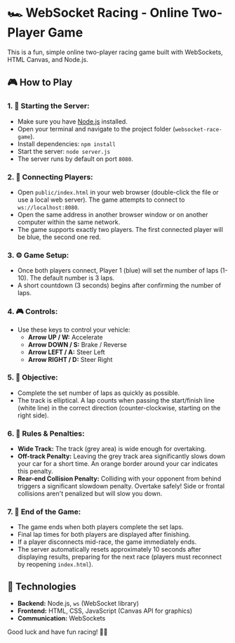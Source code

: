 # 🏎️ WebSocket Racing - Online Two-Player Game

This is a fun, simple online two-player racing game built with WebSockets, HTML Canvas, and Node.js.

## 🎮 How to Play

### 1. **🚦 Starting the Server:**
- Make sure you have [Node.js](https://nodejs.org/) installed.
- Open your terminal and navigate to the project folder (`websocket-race-game`).
- Install dependencies: `npm install`
- Start the server: `node server.js`
- The server runs by default on port `8080`.

### 2. **🔗 Connecting Players:**
- Open `public/index.html` in your web browser (double-click the file or use a local web server). The game attempts to connect to `ws://localhost:8080`.
- Open the same address in another browser window or on another computer within the same network.
- The game supports exactly two players. The first connected player will be blue, the second one red.

### 3. **⚙️ Game Setup:**
- Once both players connect, Player 1 (blue) will set the number of laps (1-10). The default number is 3 laps.
- A short countdown (3 seconds) begins after confirming the number of laps.

### 4. **🎮 Controls:**
- Use these keys to control your vehicle:
  - **Arrow UP / W:** Accelerate
  - **Arrow DOWN / S:** Brake / Reverse
  - **Arrow LEFT / A:** Steer Left
  - **Arrow RIGHT / D:** Steer Right

### 5. **🏁 Objective:**
- Complete the set number of laps as quickly as possible.
- The track is elliptical. A lap counts when passing the start/finish line (white line) in the correct direction (counter-clockwise, starting on the right side).

### 6. **🚧 Rules & Penalties:**
- **Wide Track:** The track (grey area) is wide enough for overtaking.
- **Off-track Penalty:** Leaving the grey track area significantly slows down your car for a short time. An orange border around your car indicates this penalty.
- **Rear-end Collision Penalty:** Colliding with your opponent from behind triggers a significant slowdown penalty. Overtake safely! Side or frontal collisions aren't penalized but will slow you down.

### 7. **🏅 End of the Game:**
- The game ends when both players complete the set laps.
- Final lap times for both players are displayed after finishing.
- If a player disconnects mid-race, the game immediately ends.
- The server automatically resets approximately 10 seconds after displaying results, preparing for the next race (players must reconnect by reopening `index.html`).

## 🚀 Technologies

- **Backend:** Node.js, `ws` (WebSocket library)
- **Frontend:** HTML, CSS, JavaScript (Canvas API for graphics)
- **Communication:** WebSockets

Good luck and have fun racing! 🏁🎉

